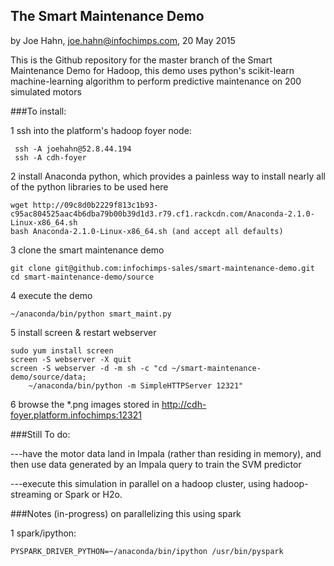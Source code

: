 ## The Smart Maintenance Demo

by Joe Hahn,
joe.hahn@infochimps.com,
20 May 2015

This is the Github repository for the master branch of the Smart Maintenance Demo for Hadoop,
this demo uses python's scikit-learn machine-learning algorithm to perform predictive
maintenance on 200 simulated motors

###To install:

1 ssh into the platform's hadoop foyer node:

     ssh -A joehahn@52.8.44.194
     ssh -A cdh-foyer
     

2 install Anaconda python, which provides a painless way to install nearly all of the python
  libraries to be used here

    wget http://09c8d0b2229f813c1b93-c95ac804525aac4b6dba79b00b39d1d3.r79.cf1.rackcdn.com/Anaconda-2.1.0-Linux-x86_64.sh 
    bash Anaconda-2.1.0-Linux-x86_64.sh (and accept all defaults)


3 clone the smart maintenance demo

    git clone git@github.com:infochimps-sales/smart-maintenance-demo.git
    cd smart-maintenance-demo/source


4 execute the demo

    ~/anaconda/bin/python smart_maint.py


5 install screen & restart webserver

    sudo yum install screen
    screen -S webserver -X quit
    screen -S webserver -d -m sh -c "cd ~/smart-maintenance-demo/source/data;
        ~/anaconda/bin/python -m SimpleHTTPServer 12321"


6 browse the *.png images stored in http://cdh-foyer.platform.infochimps:12321
    

###Still To do:

---have the motor data land in Impala (rather than residing in memory), and then use
data generated by an Impala query to train the SVM predictor
  
---execute this simulation in parallel on a hadoop cluster, using hadoop-streaming
or Spark or H2o.


###Notes (in-progress) on parallelizing this using spark

1 spark/ipython:

	PYSPARK_DRIVER_PYTHON=~/anaconda/bin/ipython /usr/bin/pyspark
	

